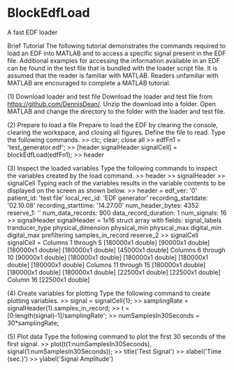 BlockEdfLoad
============

A fast EDF loader

Brief Tutorial
The following tutorial demonstrates the commands required to load an EDF into MATLAB and to access a specific signal present in the EDF file. Additional examples for accessing the information available in an EDF can be found in the test file that is bundled with the loader script file. It is assumed that the reader is familiar with MATLAB. Readers unfamiliar with MATLAB are encouraged to complete a MATLAB tutorial.

(1) Download loader and test file
Download the loader and test file from https://github.com/DennisDean/. Unzip the download into a folder. Open MATLAB and change the directory to the folder with the loader and test file.

(2) Prepare to load a file
Prepare to load the EDF by clearing the console, clearing the workspace, and closing all figures.  Define the file to read. Type the following commands.
         >> clc; clear; close all
         >> edfFn1 = 'test_generator.edf';
         >> [header signalHeader signalCell] = blockEdfLoad(edfFn1);
         >> header

(3) Inspect the loaded variables
Type the following commands to inspect the variables created by the load command.
         >> header
         >> signalHeader
         >> signalCell
Typing each of the variables results in the variable contents to be displayed on the screen as shown below.
         >> header = 
                          edf_ver: '0'
                       patient_id: 'test file'
                     local_rec_id: 'EDF generator'
              recording_startdate: '02.10.08'
              recording_starttime: '14.27.00'
                 num_header_bytes: 4352
                        reserve_1: ''
                 num_data_records: 900
             data_record_duration: 1
                      num_signals: 16
         >> signalHeader
         signalHeader = 
         1x16 struct array with fields:
             signal_labels
             tranducer_type
             physical_dimension
             physical_min
             physical_max
             digital_min
             digital_max
             prefiltering
             samples_in_record
             reserve_2
         >> signalCell
                  signalCell = 
                    Columns 1 through 5
             [180000x1 double]    [90000x1 double]    [180000x1 double]    [180000x1 double]    [45000x1 double]
                    Columns 6 through 10
                      [90000x1 double]    [180000x1 double]    [180000x1 double]    [180000x1 double]    [180000x1 double]
                    Columns 11 through 15
                      [180000x1 double]    [180000x1 double]    [180000x1 double]    [22500x1 double]    [22500x1 double]
                    Column 16
                      [22500x1 double]

(4) Create variables for plotting
Type the following command to create plotting variables.
         >> signal = signalCell{1};
         >> samplingRate = signalHeader(1).samples_in_record;
         >> t = [0:length(signal)-1]/samplingRate';
         >> numSamplesIn30Seconds = 30*samplingRate;

(5) Plot data
Type the following command to plot the first 30 seconds of the first signal.
         >> plot(t(1:numSamplesIn30Seconds), signal(1:numSamplesIn30Seconds));
         >> title('Test Signal')
         >> xlabel('Time (sec.)')
         >> ylabel('Signal Amplitude')

